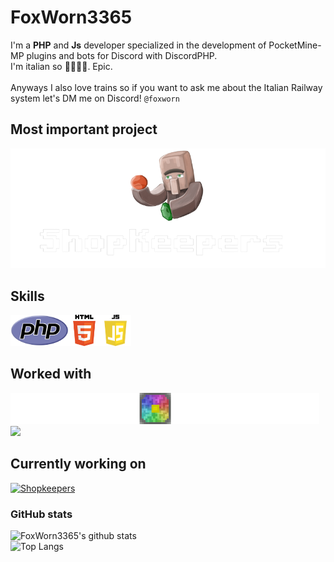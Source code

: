 # FoxWorn3365
I'm a **PHP** and **Js** developer specialized in the development of PocketMine-MP plugins and bots for Discord with DiscordPHP.<br>
I'm italian so 🍕🍝🇮🇹. Epic.<br><br>
Anyways I also love trains so if you want to ask me about the Italian Railway system let's DM me on Discord! `@foxworn`

## Most important project
[![Shopkeepers](https://raw.githubusercontent.com/FoxWorn3365/Shopkeepers/resources/plugin-banner.png)](https://github.com/FoxWorn336/Shopkeepers)

## Skills
<img src='https://raw.githubusercontent.com/FoxWorn3365/FoxWorn3365/main/php.png' style='height: 50px'><img src='https://raw.githubusercontent.com/FoxWorn3365/FoxWorn3365/main/html5.png' style='height: 50px'><img src='https://raw.githubusercontent.com/FoxWorn3365/FoxWorn3365/main/jslogo.png' style='height: 50px'>

## Worked with
<img src='https://raw.githubusercontent.com/pmmp/PocketMine-MP/stable/.github/readme/pocketmine-dark-rgb.gif' style='height: 50px'> <img src='https://cdn.discordapp.com/icons/115233111977099271/a4e9e19b568eb3f269399100ee73638b.webp?size=96' style='height: 50px'>

## Currently working on
[![Shopkeepers](https://github-readme-stats.vercel.app/api/pin/?username=FoxWorn3365&repo=Shopkeepers&title_color=fff&icon_color=79ff97&text_color=9f9f9f&bg_color=151515&show_owner=true)](https://github.com/FoxWorn3365/Shopkeepers)

### GitHub stats
![FoxWorn3365's github stats](https://github-readme-stats.vercel.app/api/?username=FoxWorn3365&show_icons=true&title_color=fff&icon_color=79ff97&text_color=9f9f9f&bg_color=151515)<br>
![Top Langs](https://github-readme-stats.vercel.app/api/top-langs/?username=FoxWorn3365&title_color=fff&icon_color=79ff97&text_color=9f9f9f&bg_color=151515)<br>
<!--
**FoxWorn3365/FoxWorn3365** is a ✨ _special_ ✨ repository because its `README.md` (this file) appears on your GitHub profile.

Here are some ideas to get you started:

- 🔭 I’m currently working on ...
- 🌱 I’m currently learning ...
- 👯 I’m looking to collaborate on ...
- 🤔 I’m looking for help with ...
- 💬 Ask me about ...
- 📫 How to reach me: ...
- 😄 Pronouns: ...
- ⚡ Fun fact: ...
-->
